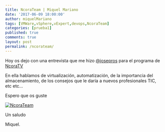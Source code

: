 ```yaml
---
title: NcoraTeam | Miquel Mariano
date: '2017-06-09 18:00:00'
author: miquelMariano
tags: [VMWare,vSphere,vExpert,devops,NcoraTeam]
categories: [prueba1]
published: true
comments: true
layout: post
permalink: /ncorateam/
---
```


Hoy os dejo con una entrevista que me hizo [@josepros](https://twitter.com/josepros) para el programa de [NcoraTV](https://www.youtube.com/channel/UCgOZpO7E3HEh0nHH2JSJOPA)

En ella hablamos de virtualización, automatización, de la importancia del almacenamiento, de los consejos que le daría a nuevos profesionales TIC, etc etc...

Espero que os guste

[![NcoraTeam](https://img.youtube.com/vi/OL7RC8_KI1A/0.jpg)](https://www.youtube.com/watch?v=OL7RC8_KI1A "#NcoraTeam")

Un saludo

Miquel.